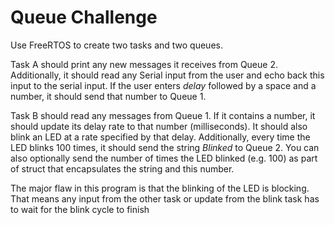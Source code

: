 # Queue Challenge

Use FreeRTOS to create two tasks and two queues. 

Task A should print any new messages it receives from Queue 2. Additionally, it should read any Serial input from the user and echo back this input to the serial input. If the user enters *delay* followed by a space and a number, it should send that number to Queue 1.

Task B should read any messages from Queue 1. If it contains a number, it should update its delay rate to that number (milliseconds). It should also blink an LED at a rate specified by that delay. Additionally, every time the LED blinks 100 times, it should send the string *Blinked* to Queue 2. You can also optionally send the number of times the LED blinked (e.g. 100) as part of struct that encapsulates the string and this number.

The major flaw in this program is that the blinking of the LED is blocking. That means any input from the other task or update from the blink task has to wait for the blink cycle to finish
